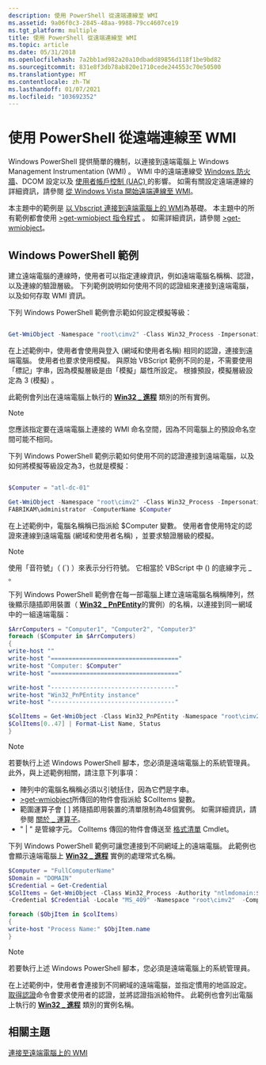 ```yaml
---
description: 使用 PowerShell 從遠端連線至 WMI
ms.assetid: 9a06f0c3-2845-48aa-9988-79cc4607ce19
ms.tgt_platform: multiple
title: 使用 PowerShell 從遠端連線至 WMI
ms.topic: article
ms.date: 05/31/2018
ms.openlocfilehash: 7a2bb1ad982a20a10dbadd89856d118f1be9bd82
ms.sourcegitcommit: 831e8f3db78ab820e1710cede244553c70e50500
ms.translationtype: MT
ms.contentlocale: zh-TW
ms.lasthandoff: 01/07/2021
ms.locfileid: "103692352"
---
```

# <a name="connecting-to-wmi-remotely-with-powershell"></a>使用 PowerShell 從遠端連線至 WMI

Windows PowerShell 提供簡單的機制，以連接到遠端電腦上 Windows Management Instrumentation (WMI) 。 WMI 中的遠端連線受 [Windows 防火牆](/previous-versions/windows/it-pro/windows-server-2008-R2-and-2008/cc754274(v=ws.11))、DCOM 設定以及 [使用者帳戶控制 (UAC) ](/previous-versions/aa905108(v=msdn.10))的影響。 如需有關設定遠端連線的詳細資訊，請參閱 [從 Windows Vista 開始遠端連線至 WMI](connecting-to-wmi-remotely-starting-with-vista.md)。

本主題中的範例是 [以 Vbscript 連接到遠端電腦上的 WMI](connecting-to-wmi-on-a-remote-computer.md)為基礎。 本主題中的所有範例都會使用 [>get-wmiobject 指令程式](/previous-versions//dd315295(v=technet.10)) 。 如需詳細資訊，請參閱 [>get-wmiobject](/previous-versions//dd315295(v=technet.10))。

## <a name="windows-powershell-examples"></a>Windows PowerShell 範例

建立遠端電腦的連線時，使用者可以指定連線資訊，例如遠端電腦名稱稱、認證，以及連線的驗證層級。 下列範例說明如何使用不同的認證組來連接到遠端電腦，以及如何存取 WMI 資訊。

下列 Windows PowerShell 範例會示範如何設定模擬等級：


```PowerShell

Get-WmiObject -Namespace "root\cimv2" -Class Win32_Process -Impersonation 3 -ComputerName Computer_B
```



在上述範例中，使用者會使用與登入 (網域和使用者名稱) 相同的認證，連接到遠端電腦。 使用者也要求使用模擬。 與原始 VBScript 範例不同的是，不需要使用「標記」字串，因為模擬層級是由「模擬」屬性所設定。 根據預設，模擬層級設定為 3 (模擬) 。

此範例會列出在遠端電腦上執行的 [**Win32 \_ 進程**](/windows/desktop/CIMWin32Prov/win32-process) 類別的所有實例。

> [!Note]  
> 您應該指定要在遠端電腦上連接的 WMI 命名空間，因為不同電腦上的預設命名空間可能不相同。

 

下列 Windows PowerShell 範例示範如何使用不同的認證連接到遠端電腦，以及如何將模擬等級設定為3，也就是模擬：


```PowerShell

$Computer = "atl-dc-01"

Get-WmiObject -Namespace "root\cimv2" -Class Win32_Process -Impersonation 3 -Credential `
FABRIKAM\administrator -ComputerName $Computer
```



在上述範例中，電腦名稱稱已指派給 $Computer 變數。 使用者會使用特定的認證來連線到遠端電腦 (網域和使用者名稱) ，並要求驗證層級的模擬。

> [!Note]  
> 使用「音符號」（ (\`) ）來表示分行符號。 它相當於 VBScript 中 () 的底線字元 \_ 。

 

下列 Windows PowerShell 範例會在每一部電腦上建立遠端電腦名稱稱陣列，然後顯示隨插即用裝置（ [**Win32 \_ PnPEntity**](/windows/desktop/CIMWin32Prov/win32-pnpentity)的實例）的名稱，以連接到同一網域中的一組遠端電腦：


```PowerShell
$ArrComputers = "Computer1", "Computer2", "Computer3"
foreach ($Computer in $ArrComputers) 
{
write-host ""
write-host "===================================="
write-host "Computer: $Computer"
write-host "===================================="

write-host "-----------------------------------"
write-host "Win32_PnPEntity instance"
write-host "-----------------------------------"

$ColItems = Get-WmiObject -Class Win32_PnPEntity -Namespace "root\cimv2" -Computer $Computer
$ColItems[0..47] | Format-List Name, Status
}
```



> [!Note]  
> 若要執行上述 Windows PowerShell 腳本，您必須是遠端電腦上的系統管理員。 此外，與上述範例相關，請注意下列事項：

 

-   陣列中的電腦名稱稱必須以引號括住，因為它們是字串。
-   [>get-wmiobject](/previous-versions//dd315295(v=technet.10))所傳回的物件會指派給 $ColItems 變數。
-   範圍運算子會 \[ \] 將隨插即用裝置的清單限制為48個實例。 如需詳細資訊，請參閱 [關於 \_ 運算子](/previous-versions//dd347588(v=technet.10))。
-   " \| " 是管線字元。 ColItems 傳回的物件會傳送至 [格式清單]( /previous-versions//dd347700(v=technet.10)) Cmdlet。

下列 Windows PowerShell 範例可讓您連接到不同網域上的遠端電腦。 此範例也會顯示遠端電腦上 [**Win32 \_ 進程**](/windows/desktop/CIMWin32Prov/win32-process) 實例的處理常式名稱。


```PowerShell
$Computer = "FullComputerName" 
$Domain = "DOMAIN"
$Credential = Get-Credential
$ColItems = Get-WmiObject -Class Win32_Process -Authority "ntlmdomain:$Domain" `
-Credential $Credential -Locale "MS_409" -Namespace "root\cimv2"  -ComputerName $Computer

foreach ($ObjItem in $colItems) 
{
write-host "Process Name:" $ObjItem.name
}
```



> [!Note]  
> 若要執行上述 Windows PowerShell 腳本，您必須是遠端電腦上的系統管理員。

 

在上述範例中，使用者會連接到不同網域的遠端電腦，並指定慣用的地區設定。 [取得認證](/previous-versions//dd315327(v=technet.10))命令會要求使用者的認證，並將認證指派給物件。 此範例也會列出電腦上執行的 [**Win32 \_ 進程**](/windows/desktop/CIMWin32Prov/win32-process) 類別的實例名稱。

## <a name="related-topics"></a>相關主題

<dl> <dt>

[連接至遠端電腦上的 WMI](connecting-to-wmi-on-a-remote-computer.md)
</dt> </dl>

 

 
